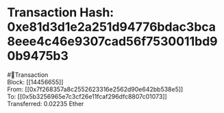 
Transaction Hash: 0xe81d3d1e2a251d94776bdac3bca8eee4c46e9307cad56f7530011bd90b9475b3
====================================================================================
  
#💸Transaction  
Block: [[14456655]]  
From: [[0x7f268357a8c2552623316e2562d90e642bb538e5]]  
To: [[0x5b3256965e7c3cf26e11fcaf296dfc8807c01073]]  
Transferred: 0.02235 Ether